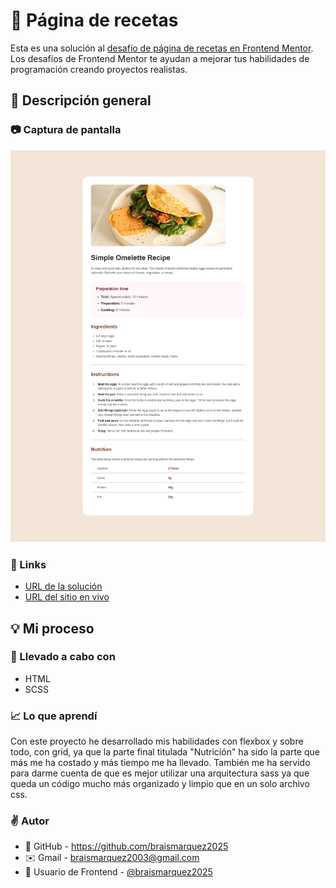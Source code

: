 # 🍴 Página de recetas

Esta es una solución al [desafío de página de recetas en Frontend Mentor](https://www.frontendmentor.io/challenges/recipe-page-KiTsR8QQKm). Los desafíos de Frontend Mentor te ayudan a mejorar tus habilidades de programación creando proyectos realistas.


## 🔎 Descripción general

### 📷 Captura de pantalla
![](./assets/images/Frontend-Mentor-Recipe-page-04-20-2025_09_22_PM.png)


### 🔗 Links
- [URL de la solución](https://www.frontendmentor.io/solutions/pgina-de-recetas-que-utiliza-html-y-css-DC34hcutYL)
- [URL del sitio en vivo](https://braismarquez2025.github.io/recipe-page-main/)


## 💡 Mi proceso

### 🔧 Llevado a cabo con

- HTML
- SCSS


### 📈 Lo que aprendí
Con este proyecto he desarrollado mis habilidades con flexbox y sobre todo, con grid, ya que la parte final titulada "Nutrición" ha sido la parte que más me ha costado y más tiempo me ha llevado. También me ha servido para darme cuenta de que es mejor utilizar una arquitectura sass ya que queda un código mucho más organizado y limpio que en un solo archivo css.


### ✌️ Autor 
- 💼 GitHub - https://github.com/braismarquez2025
- ✉️ Gmail - braismarquez2003@gmail.com
- 👤 Usuario de Frontend - [@braismarquez2025](https://www.frontendmentor.io/profile/braismarquez2025)


